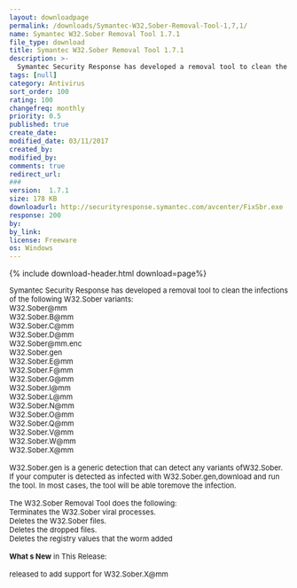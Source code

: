 ```yaml
---
layout: downloadpage
permalink: /downloads/Symantec-W32,Sober-Removal-Tool-1,7,1/
name: Symantec W32.Sober Removal Tool 1.7.1
file_type: download
title: Symantec W32.Sober Removal Tool 1.7.1
description: >-
  Symantec Security Response has developed a removal tool to clean the infections of the W32.Sober variants
tags: [null]
category: Antivirus
sort_order: 100
rating: 100
changefreq: monthly
priority: 0.5
published: true
create_date: 
modified_date: 03/11/2017
created_by: 
modified_by: 
comments: true
redirect_url: 
### 
version:  1.7.1
size: 178 KB
downloadurl: http://securityresponse.symantec.com/avcenter/FixSbr.exe
response: 200
by: 
by_link: 
license: Freeware
os: Windows
---
```


{% include download-header.html download=page%}

<p style="fix-download-text !important">
<p><font size="2"><p>Symantec Security Response has developed a removal tool to clean the infections of the following W32.Sober variants:<br />
W32.Sober@mm<br />
W32.Sober.B@mm<br />
W32.Sober.C@mm<br />
W32.Sober.D@mm<br />
W32.Sober@mm.enc<br />
W32.Sober.gen<br />
W32.Sober.E@mm<br />
W32.Sober.F@mm<br />
W32.Sober.G@mm<br />
W32.Sober.I@mm<br />
W32.Sober.L@mm<br />
W32.Sober.N@mm<br />
W32.Sober.O@mm<br />
W32.Sober.Q@mm<br />
W32.Sober.V@mm<br />
W32.Sober.W@mm<br />
W32.Sober.X@mm<br />
<br />
W32.Sober.gen is a generic detection that can detect any variants ofW32.Sober. If your computer is detected as infected with W32.Sober.gen,download and run the tool. In most cases, the tool will be able toremove the infection.<br />
<br />
The W32.Sober Removal Tool does the following: <br />
Terminates the W32.Sober viral processes. <br />
Deletes the W32.Sober files. <br />
Deletes the dropped files. <br />
Deletes the registry values that the worm added<br />
<br />
<strong>What s New</strong> in This Release:<br />
<br />
released to add support for W32.Sober.X@mm</p></p></p>
